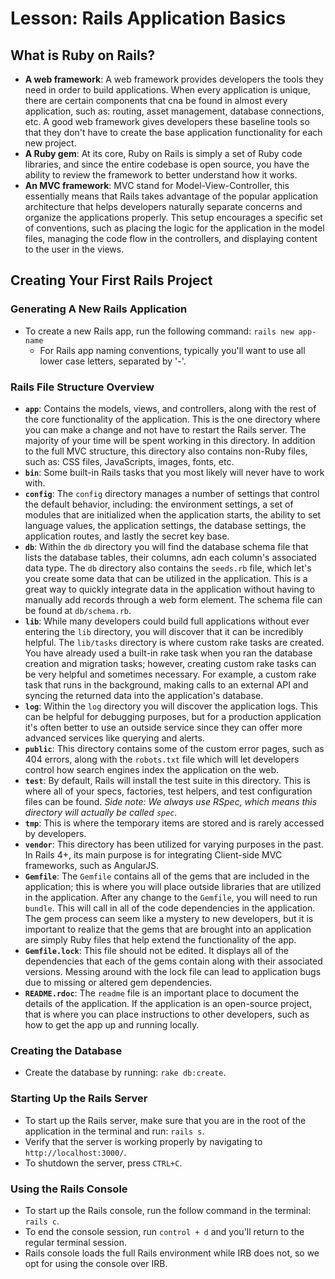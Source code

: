 # Lesson: Rails Application Basics

## What is Ruby on Rails?

- **A web framework**: A web framework provides developers the tools they need in order to build applications. When every application is unique, there are certain components that cna be found in almost every application, such as: routing, asset management, database connections, etc. A good web framework gives developers these baseline tools so that they don't have to create the base application functionality for each new project.
- **A Ruby gem**: At its core, Ruby on Rails is simply a set of Ruby code libraries, and since the entire codebase is open source, you have the ability to review the framework to better understand how it works.
- **An MVC framework**: MVC stand for Model-View-Controller, this essentially means that Rails takes advantage of the popular application architecture that helps developers naturally separate concerns and organize the applications properly. This setup encourages a specific set of conventions, such as placing the logic for the application in the model files, managing the code flow in the controllers, and displaying content to the user in the views.

## Creating Your First Rails Project

### Generating A New Rails Application

- To create a new Rails app, run the following command: `rails new app-name`
  - For Rails app naming conventions, typically you'll want to use all lower case letters, separated by '-'.

### Rails File Structure Overview

- **`app`**: Contains the models, views, and controllers, along with the rest of the core functionality of the application. This is the one directory where you can make a change and not have to restart the Rails server. The majority of your time will be spent working in this directory. In addition to the full MVC structure, this directory also contains non-Ruby files, such as: CSS files, JavaScripts, images, fonts, etc.
- **`bin`**: Some built-in Rails tasks that you most likely will never have to work with.
- **`config`**: The `config` directory manages a number of settings that control the default behavior, including: the environment settings, a set of modules that are initialized when the application starts, the ability to set language values, the application settings, the database settings, the application routes, and lastly the secret key base.
- **`db`**: Within the `db` directory you will find the database schema file that lists the database tables, their columns, adn each column's associated data type. The `db` directory also contains the `seeds.rb` file, which let's you create some data that can be utilized in the application. This is a great way to quickly integrate data in the application without having to manually add records through a web form element. The schema file can be found at `db/schema.rb`.
- **`lib`**: While many developers could build full applications without ever entering the `lib` directory, you will discover that it can be incredibly helpful. The `lib/tasks` directory is where custom rake tasks are created. You have already used a built-in rake task when you ran the database creation and migration tasks; however, creating custom rake tasks can be very helpful and sometimes necessary. For example, a custom rake task that runs in the background, making calls to an external API and syncing the returned data into the application's database.
- **`log`**: Within the `log` directory you will discover the application logs. This can be helpful for debugging purposes, but for a production application it's often better to use an outside service since they can offer more advanced services like querying and alerts.
- **`public`**: This directory contains some of the custom error pages, such as 404 errors, along with the `robots.txt` file which will let developers control how search engines index the application on the web.
- **`test`**: By default, Rails will install the test suite in this directory. This is where all of your specs, factories, test helpers, and test configuration files can be found. _Side note: We always use RSpec, which means this directory will actually be called `spec`._
- **`tmp`**: This is where the temporary items are stored and is rarely accessed by developers.
- **`vendor`**: This directory has been utilized for varying purposes in the past. In Rails 4+, its main purpose is for integrating Client-side MVC frameworks, such as AngularJS.
- **`Gemfile`**: The `Gemfile` contains all of the gems that are included in the application; this is where you will place outside libraries that are utilized in the application. After any change to the `Gemfile`, you will need to run `bundle`. This will call in all of the code dependencies in the application. The gem process can seem like a mystery to new developers, but it is important to realize that the gems that are brought into an application are simply Ruby files that help extend the functionality of the app.
- **`Gemfile.lock`**: This file should not be edited. It displays all of the dependencies that each of the gems contain along with their associated versions. Messing around with the lock file can lead to application bugs due to missing or altered gem dependencies.
- **`README.rdoc`**: The `readme` file is an important place to document the details of the application. If the application is an open-source project, that is where you can place instructions to other developers, such as how to get the app up and running locally.

### Creating the Database

- Create the database by running: `rake db:create`.

### Starting Up the Rails Server

- To start up the Rails server, make sure that you are in the root of the application in the terminal and run: `rails s`.
- Verify that the server is working properly by navigating to `http://localhost:3000/`.
- To shutdown the server, press `CTRL+C`.

### Using the Rails Console

- To start up the Rails console, run the follow command in the terminal: `rails c`.
- To end the console session, run `control + d` and you'll return to the regular terminal session.
- Rails console loads the full Rails environment while IRB does not, so we opt for using the console over IRB.